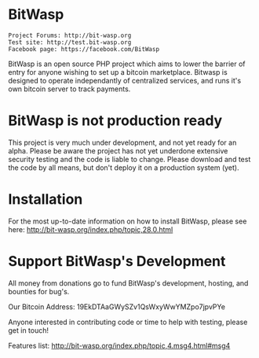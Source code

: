 BitWasp
===

```
Project Forums: http://bit-wasp.org
Test site: http://test.bit-wasp.org
Facebook page: https://facebook.com/BitWasp
```

BitWasp is an open source PHP project which aims to lower the barrier of entry for anyone wishing to set up a bitcoin marketplace. Bitwasp is designed to operate independantly of centralized services, and runs it's own bitcoin server to track payments.

BitWasp is not production ready
===

This project is very much under development, and not yet ready for an alpha. Please be aware the project has not yet underdone extensive security testing and the code is liable to change. Please download and test the code by all means, but don't deploy it on a production system (yet).


Installation
===
For the most up-to-date information on how to install BitWasp, please see here: http://bit-wasp.org/index.php/topic,28.0.html

Support BitWasp's Development
===
All money from donations go to fund BitWasp's development, hosting, and bounties for bug's. 

Our Bitcoin Address: 19EkDTAaGWySZv1QsWxyWwYMZpo7jpvPYe

Anyone interested in contributing code or time to help with testing, please get in touch!

Features list: http://bit-wasp.org/index.php/topic,4.msg4.html#msg4
